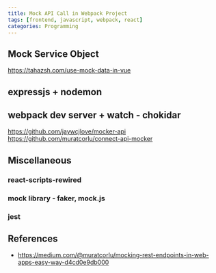 ```yaml
---
title: Mock API Call in Webpack Project
tags: [frontend, javascript, webpack, react]
categories: Programming
---
```


## Mock Service Object

https://tahazsh.com/use-mock-data-in-vue

<!-- more -->

## expressjs + nodemon

## webpack dev server + watch - chokidar

https://github.com/jaywcjlove/mocker-api
https://github.com/muratcorlu/connect-api-mocker

## Miscellaneous

### react-scripts-rewired

### mock library - faker, mock.js

### jest

## References

* https://medium.com/@muratcorlu/mocking-rest-endpoints-in-web-apps-easy-way-d4cd0e9db000
